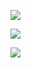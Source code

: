 ![](https://www.nta.go.jp/tmp/2b874157-8171-4aa5-97a2-353ca2164ac1/images/2ed8a0c3376b0d491555594db2e8eed51bc668b194a3d4839b323afaa63548f3.jpg)

![](https://www.nta.go.jp/tmp/2b874157-8171-4aa5-97a2-353ca2164ac1/images/4732e609e63017f2b2e0cc938697b7998ec16df73940ba85c1df42a6a646586f.jpg)

![](https://www.nta.go.jp/tmp/2b874157-8171-4aa5-97a2-353ca2164ac1/images/3bc996e42b59d973f2488ac365255ecef0f7d3a663ced7d3f1cf1326935bade1.jpg)